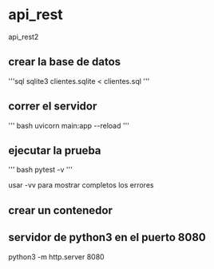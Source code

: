 # api_rest
api_rest2

## crear la base de datos
'''sql
sqlite3 clientes.sqlite < clientes.sql
'''

## correr el servidor
''' bash
uvicorn main:app --reload
'''

## ejecutar la prueba
''' bash
pytest -v
'''

usar -vv para mostrar completos los errores

## crear un contenedor

## servidor de python3 en el puerto 8080
python3 -m  http.server 8080
